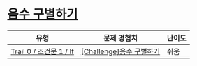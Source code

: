 # [음수 구별하기](https://www.codetree.ai/trails/complete/curated-cards/nl-pre-if-1)

|유형|문제 경험치|난이도|
|---|---|---|
|[Trail 0 / 조건문 1 / If](https://www.codetree.ai/trail-info/codetree-101/)|[[Challenge]음수 구별하기](https://www.codetree.ai/trails/complete/curated-cards/nl-pre-if-1/)|쉬움|

